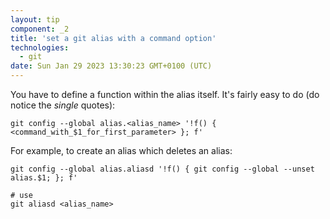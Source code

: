 ```yaml
---
layout: tip
component: _2
title: 'set a git alias with a command option'
technologies:
  - git
date: Sun Jan 29 2023 13:30:23 GMT+0100 (UTC)
---
```


You have to define a function within the alias itself. It's fairly easy to do (do notice the _single_ quotes):

```shell
git config --global alias.<alias_name> '!f() { <command_with_$1_for_first_parameter> }; f'
```

For example, to create an alias which deletes an alias:

```shell
git config --global alias.aliasd '!f() { git config --global --unset alias.$1; }; f'

# use
git aliasd <alias_name>
```
